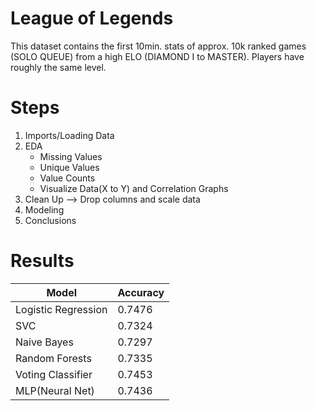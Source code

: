 # League of Legends
This dataset contains the first 10min. stats of approx. 10k ranked games (SOLO QUEUE) from a high ELO (DIAMOND I to MASTER). Players have roughly the same level.

# Steps
1. Imports/Loading Data
2. EDA
   * Missing Values
   * Unique Values
   * Value Counts
   * Visualize Data(X to Y) and Correlation Graphs
3. Clean Up --> Drop columns and scale data
4. Modeling
5. Conclusions

# Results

Model | Accuracy
------------ | -------------
Logistic Regression | 0.7476
SVC | 0.7324
Naive Bayes | 0.7297
Random Forests | 0.7335
Voting Classifier | 0.7453
MLP(Neural Net) | 0.7436


